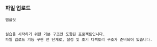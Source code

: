 ### 파일 업로드

```
템플릿


실습을 시작하기 위한 기본 구조만 포함된 프로젝트입니다.
파일 업로드 기능 구현 전 단계로, 설정 및 초기 디렉토리 구조가 준비되어 있습니다.

```


